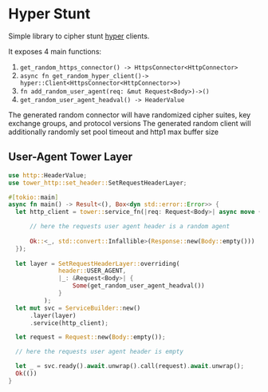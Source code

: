 # Hyper Stunt

Simple library to cipher stunt [hyper](https://github.com/hyperium/hyper) clients.

It exposes 4 main functions:
  1. `get_random_https_connector() -> HttpsConnector<HttpConnector>`
  2. `async fn get_random_hyper_client()-> hyper::Client<HttpsConnector<HttpConnector>>)`
  3. `fn add_random_user_agent(req: &mut Request<Body>)->()`
  4. `get_random_user_agent_headval() -> HeaderValue`

The generated random connector will have randomized cipher suites, key exchange groups, and protocol versions
The generated random client will additionally randomly set pool timeout and http1 max buffer size

## User-Agent Tower Layer

```Rust
use http::HeaderValue;
use tower_http::set_header::SetRequestHeaderLayer;

#[tokio::main]
async fn main() -> Result<(), Box<dyn std::error::Error>> {
  let http_client = tower::service_fn(|req: Request<Body>| async move {

      // here the requests user agent header is a random agent
    
      Ok::<_, std::convert::Infallible>(Response::new(Body::empty()))
  });
  
  let layer = SetRequestHeaderLayer::overriding(
              header::USER_AGENT,
              |_: &Request<Body>| {
                  Some(get_random_user_agent_headval())
              }
          );
  let mut svc = ServiceBuilder::new()
      .layer(layer)
      .service(http_client);

  let request = Request::new(Body::empty());

  // here the requests user agent header is empty

  let _ = svc.ready().await.unwrap().call(request).await.unwrap();
  Ok(())
}
```